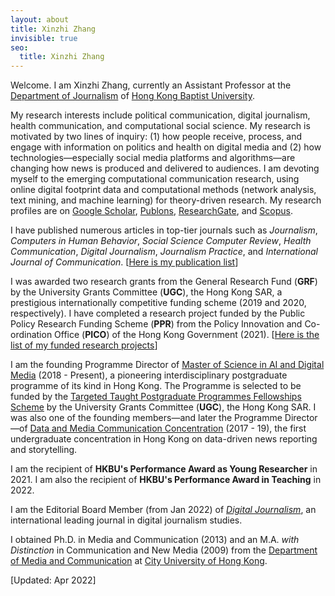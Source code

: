 ```yaml
---
layout: about
title: Xinzhi Zhang
invisible: true
seo:
  title: Xinzhi Zhang
---
```



Welcome. I am Xinzhi Zhang, currently an Assistant Professor at the [Department of Journalism](http://www.jour.hkbu.edu.hk/faculty-member/dr-xinzhi-zhang/) of [Hong Kong Baptist University](http://www.hkbu.edu.hk).   

My research interests include political communication, digital journalism, health communication, and computational social science. My research is motivated by two lines of inquiry: (1) how people receive, process, and engage with information on politics and health on digital media and (2) how technologies—especially social media platforms and algorithms—are changing how news is produced and delivered to audiences. I am devoting myself to the emerging computational communication research, using online digital footprint data and computational methods (network analysis, text mining, and machine learning) for theory-driven research. My research profiles are on [Google Scholar](https://scholar.google.com.hk/citations?user=iOFeIDIAAAAJ&hl=en), [Publons](https://publons.com/researcher/1613458/xinzhi-zhang), [ResearchGate](https://www.researchgate.net/profile/Xinzhi_Zhang3), and [Scopus](https://www.scopus.com/authid/detail.uri?partnerID=HzOxMe3b&authorId=55330999000&origin=inward). 

I have published numerous articles in top-tier journals such as *Journalism*, *Computers in Human Behavior*, *Social Science Computer Review*, *Health Communication*, *Digital Journalism*, *Journalism Practice*, and *International Journal of Communication*. [[Here is my publication list](http://drxinzhizhang.com/pages/pubs.html)]

I was awarded two research grants from the General Research Fund (**GRF**) by the University Grants Committee (**UGC**), the Hong Kong SAR, a prestigious internationally competitive funding scheme (2019 and 2020, respectively). I have completed a research project funded by the Public Policy Research Funding Scheme (**PPR**) from the Policy Innovation and Co-ordination Office (**PICO**) of the Hong Kong Government (2021). [[Here is the list of my funded research projects](http://drxinzhizhang.com/pages/projects.html)] 

I am the founding Programme Director of [Master of Science in AI and Digital Media](https://gs.hkbu.edu.hk/programmes/master-of-science-msc-in-ai-and-digital-media) (2018 - Present), a pioneering interdisciplinary postgraduate programme of its kind in Hong Kong. The Programme is selected to be funded by the [Targeted Taught Postgraduate Programmes Fellowships Scheme](https://www.ugc.edu.hk/eng/ugc/activity/targeted_postgraduate_scheme.html) by the University Grants Committee (**UGC**), the Hong Kong SAR. I was also one of the founding members—and later the Programme Director—of [Data and Media Communication Concentration](http://bu-dmc.hkbu.edu.hk) (2017 - 19), the first undergraduate concentration in Hong Kong on data-driven news reporting and storytelling. 

I am the recipient of **HKBU's Performance Award as Young Researcher** in 2021. I am also the recipient of **HKBU's Performance Award in Teaching** in 2022. 

I am the Editorial Board Member (from Jan 2022) of [*Digital Journalism*](https://www.tandfonline.com/toc/rdij20/current), an international leading journal in digital journalism studies. 

I obtained Ph.D. in Media and Communication (2013) and an M.A. *with Distinction* in Communication and New Media (2009) from the [Department of Media and Communication](http://www6.cityu.edu.hk/com/) at [City University of Hong Kong](www.cityu.edu.hk). 

[Updated: Apr 2022] 


